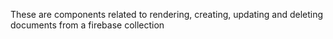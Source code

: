 These are components related to rendering, creating, updating and deleting documents from a firebase collection
